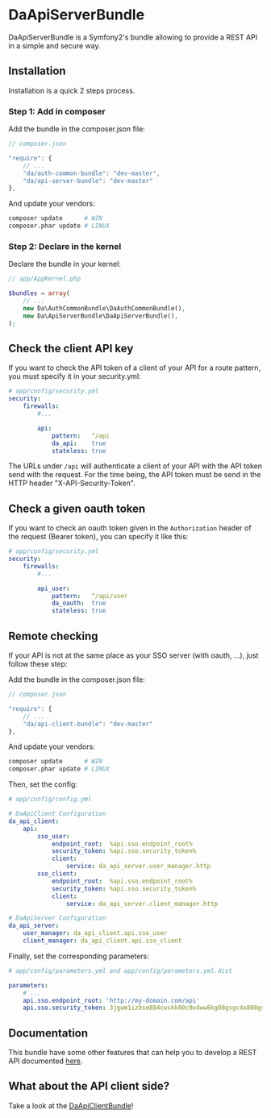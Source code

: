 DaApiServerBundle
=================

DaApiServerBundle is a Symfony2's bundle allowing to provide a REST API in a simple and secure way.

Installation
------------

Installation is a quick 2 steps process.

### Step 1: Add in composer

Add the bundle in the composer.json file:

``` js
// composer.json

"require": {
    // ...
    "da/auth-common-bundle": "dev-master",
    "da/api-server-bundle": "dev-master"
},
```

And update your vendors:

``` bash
composer update      # WIN
composer.phar update # LINUX
```

### Step 2: Declare in the kernel

Declare the bundle in your kernel:

``` php
// app/AppKernel.php

$bundles = array(
    // ...
    new Da\AuthCommonBundle\DaAuthCommonBundle(),
    new Da\ApiServerBundle\DaApiServerBundle(),
);
```

Check the client API key
------------------------

If you want to check the API token of a client of your API for a route pattern, you must specify it in your security.yml:

``` yaml
# app/config/security.yml
security:
    firewalls:
    	#...

        api:
            pattern:   ^/api
            da_api:    true
            stateless: true
```

The URLs under `/api` will authenticate a client of your API with the API token send with the request.
For the time being, the API token must be send in the HTTP header "X-API-Security-Token".

Check a given oauth token
-------------------------

If you want to check an oauth token given in the `Authorization` header of the request (Bearer token), you can specify it like this:

``` yaml
# app/config/security.yml
security:
    firewalls:
        #...

        api_user:
            pattern:   ^/api/user
            da_oauth:  true
            stateless: true
```

Remote checking
---------------

If your API is not at the same place as your SSO server (with oauth, ...), just follow these step:

Add the bundle in the composer.json file:

``` js
// composer.json

"require": {
    // ...
    "da/api-client-bundle": "dev-master"
},
```

And update your vendors:

``` bash
composer update      # WIN
composer.phar update # LINUX
```

Then, set the config:

``` yaml
# app/config/config.yml

# DaApiClient Configuration
da_api_client:
    api:
        sso_user:
            endpoint_root:  %api.sso.endpoint_root%
            security_token: %api.sso.security_token%
            client:
                service: da_api_server.user_manager.http
        sso_client:
            endpoint_root:  %api.sso.endpoint_root%
            security_token: %api.sso.security_token%
            client:
                service: da_api_server.client_manager.http

# DaApiServer Configuration
da_api_server:
    user_manager: da_api_client.api.sso_user
    client_manager: da_api_client.api.sso_client
```

Finally, set the corresponding parameters:

``` yaml
# app/config/parameters.yml and app/config/parameters.yml.dist

parameters:
    # ...
    api.sso.endpoint_root: 'http://my-domain.com/api'
    api.sso.security_token: 3jgwm1izbse884cwskk00c0o4ww8kg08gsgc4o808gsssw4
```

Documentation
-------------

This bundle have some other features that can help you to develop a REST API documented [here](https://github.com/Gnuckorg/DaApiServerBundle/blob/master/Resources/doc/index.md).

What about the API client side?
-------------------------------

Take a look at the [DaApiClientBundle](https://github.com/Gnuckorg/DaApiClientBundle)!